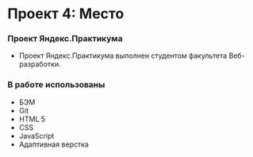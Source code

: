 # Проект 4: Место

### Проект Яндекс.Практикума

* Проект Яндекс.Практикума выполнен студентом факультета Веб-разработки.

### В работе использованы 

* БЭМ
* Git
* HTML 5
* CSS
* JavaScript
* Адаптивная верстка
